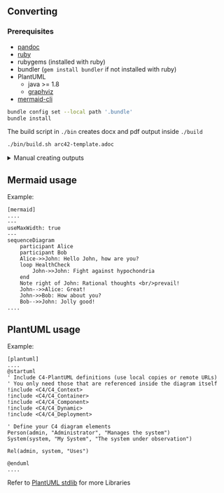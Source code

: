 ## Converting

### Prerequisites

- [pandoc][1]
- [ruby][2]
- rubygems (installed with ruby)
- bundler (`gem install bundler` if not installed with ruby)
- PlantUML
    - java >= 1.8
    - [graphviz][3]
- [mermaid-cli][4]


```bash
bundle config set --local path '.bundle'
bundle install
```

The build script in `./bin` creates docx and pdf output inside `./build`

```bash
./bin/build.sh arc42-template.adoc
```

<details>

<summary>Manual creating outputs</summary>

## Asciidoc to docx

### Command

```bash
INPUT_ADOC=arc42-template.adoc
bundle exec asciidoctor -r asciidoctor-diagram --backend docbook --out-file - $INPUT_ADOC| \
pandoc --from docbook --to docx --output $INPUT_ADOC.docx
```

## Asciidoc to pdf

### Command

```bash
bundle exec asciidoctor-pdf -r asciidoctor-diagram arc42-template.adoc
```

</details>

## Mermaid usage

Example:
```asciidoc
[mermaid]
....
---
useMaxWidth: true
---
sequenceDiagram
    participant Alice
    participant Bob
    Alice->>John: Hello John, how are you?
    loop HealthCheck
        John->>John: Fight against hypochondria
    end
    Note right of John: Rational thoughts <br/>prevail!
    John-->>Alice: Great!
    John->>Bob: How about you?
    Bob-->>John: Jolly good!
....
```

## PlantUML usage

Example:
```asciidoc
[plantuml]
....
@startuml
' Include C4-PlantUML definitions (use local copies or remote URLs)
' You only need those that are referenced inside the diagram itself
!include <C4/C4_Context>
!include <C4/C4_Container>
!include <C4/C4_Component>
!include <C4/C4_Dynamic>
!include <C4/C4_Deployment>

' Define your C4 diagram elements
Person(admin, "Administrator", "Manages the system")
System(system, "My System", "The system under observation")

Rel(admin, system, "Uses")

@enduml
....
```

Refer to [PlantUML stdlib][5] for more Libraries

[1]: https://pandoc.org/installing.html
[2]: https://www.ruby-lang.org/en/documentation/installation/
[3]: https://graphviz.org/download/
[4]: https://github.com/mermaid-js/mermaid-cli?tab=readme-ov-file#installation
[5]: https://plantuml.com/stdlib
